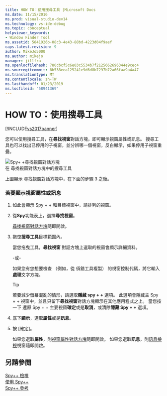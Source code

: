 ```yaml
---
title: HOW TO：使用搜尋工具 |Microsoft Docs
ms.date: 11/15/2016
ms.prod: visual-studio-dev14
ms.technology: vs-ide-debug
ms.topic: conceptual
helpviewer_keywords:
- Window Finder Tool
ms.assetid: 5841926b-08c3-4e43-88bd-4223d04f9aef
caps.latest.revision: 9
author: MikeJo5000
ms.author: mikejo
manager: jillfra
ms.openlocfilehash: 780cbcf5c6e03c5534b7f2125662696344e9cec4
ms.sourcegitcommit: 8b538eea125241e9d6d8b7297b72a66faa9a4a47
ms.translationtype: MT
ms.contentlocale: zh-TW
ms.lasthandoff: 01/23/2019
ms.locfileid: "58941369"
---
```

# <a name="how-to-use-the-finder-tool"></a>HOW TO：使用搜尋工具
[!INCLUDE[vs2017banner](../includes/vs2017banner.md)]

您可以使用搜尋工具，在**尋找視窗**對話方塊，即可顯示視窗屬性或訊息。 搜尋工具也可以找出已停用的子視窗，並分辨哪一個視窗，反白顯示，如果停用子視窗重疊。  
  
 ![Spy&#43; &#43;尋找視窗對話方塊](../debugger/media/icon-spy-find.png "Icon_Spy + + （_f)")  
在 尋找視窗對話方塊中的搜尋工具  
  
 上圖顯示 尋找視窗對話方塊中，在下面的步驟 3 之後。  
  
### <a name="to-display-window-properties-or-messages"></a>若要顯示視窗屬性或訊息  
  
1.  如此會顯示 Spy + + 和目標視窗中，請排列的視窗。  
  
2.  從**Spy**功能表上，選擇**尋找視窗**。  
  
     [尋找視窗對話方塊](../debugger/find-window-dialog-box.md)隨即開啟。  
  
3.  拖曳**搜尋工具**目標範圍內。  
  
     當您拖曳工具，**尋找視窗** 對話方塊上選取的視窗會顯示詳細資料。  
  
     -或-  
  
     如果您有您想要檢查 （例如，從 偵錯工具複製） 的視窗控制代碼，將它輸入**處理**文字方塊。  
  
    > [!TIP]
    >  若要減少螢幕混亂的情形，請選取**隱藏 spy + +** 選項。 此選項會隱藏主 Spy + + 視窗中，並且只留下**尋找視窗**對話方塊顯示在其他應用程式之上。 當您按一下 還原 Spy + + 主要視窗**確定**或是**取消**，或清除**隱藏 Spy + +** 選項。  
  
4.  底下**顯示**，選取**屬性**或是**訊息**。  
  
5.  按 [確定]。  
  
     如果您選取**屬性**，則[視窗屬性對話方塊](../debugger/window-properties-dialog-box.md)隨即開啟。 如果您選取**訊息**，則[訊息檢視](../debugger/messages-view.md)視窗隨即開啟。  
  
## <a name="see-also"></a>另請參閱  
 [Spy++ 檢視](../debugger/spy-increment-views.md)   
 [使用 Spy++](../debugger/using-spy-increment.md)   
 [Spy++ 參考](../debugger/spy-increment-reference.md)
